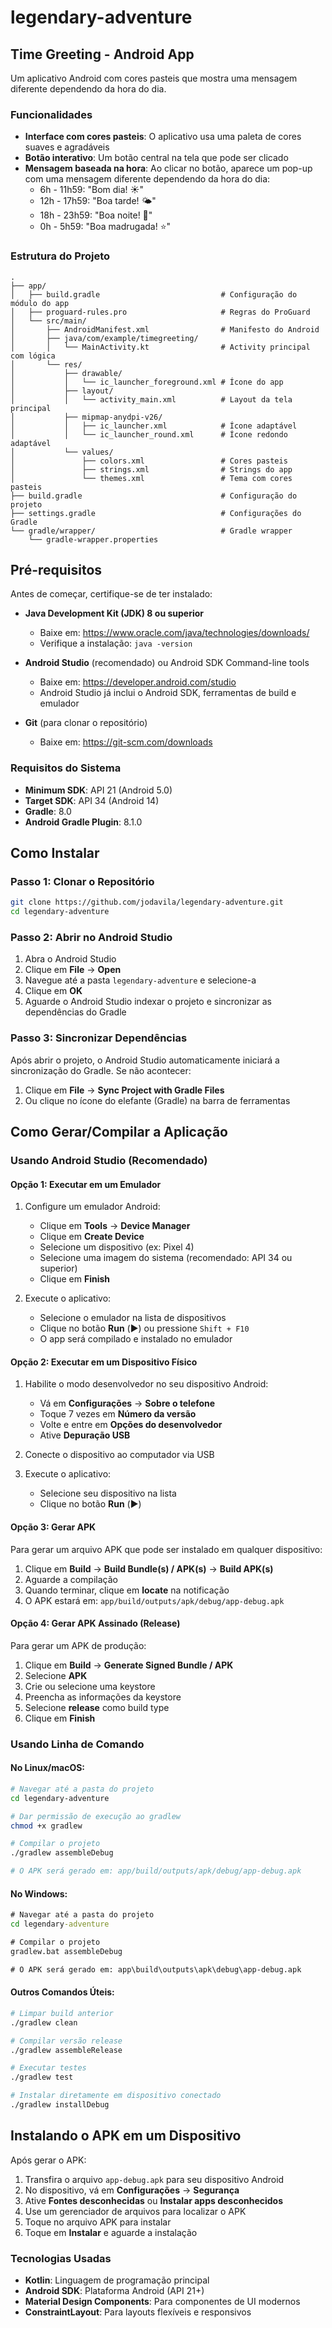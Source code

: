 # legendary-adventure

## Time Greeting - Android App

Um aplicativo Android com cores pasteis que mostra uma mensagem diferente dependendo da hora do dia.

### Funcionalidades

- **Interface com cores pasteis**: O aplicativo usa uma paleta de cores suaves e agradáveis
- **Botão interativo**: Um botão central na tela que pode ser clicado
- **Mensagem baseada na hora**: Ao clicar no botão, aparece um pop-up com uma mensagem diferente dependendo da hora do dia:
  - 6h - 11h59: "Bom dia! ☀️"
  - 12h - 17h59: "Boa tarde! 🌤️"
  - 18h - 23h59: "Boa noite! 🌙"
  - 0h - 5h59: "Boa madrugada! ⭐"

### Estrutura do Projeto

```
.
├── app/
│   ├── build.gradle                           # Configuração do módulo do app
│   ├── proguard-rules.pro                     # Regras do ProGuard
│   └── src/main/
│       ├── AndroidManifest.xml                # Manifesto do Android
│       ├── java/com/example/timegreeting/
│       │   └── MainActivity.kt                # Activity principal com lógica
│       └── res/
│           ├── drawable/
│           │   └── ic_launcher_foreground.xml # Ícone do app
│           ├── layout/
│           │   └── activity_main.xml          # Layout da tela principal
│           ├── mipmap-anydpi-v26/
│           │   ├── ic_launcher.xml            # Ícone adaptável
│           │   └── ic_launcher_round.xml      # Ícone redondo adaptável
│           └── values/
│               ├── colors.xml                 # Cores pasteis
│               ├── strings.xml                # Strings do app
│               └── themes.xml                 # Tema com cores pasteis
├── build.gradle                               # Configuração do projeto
├── settings.gradle                            # Configurações do Gradle
└── gradle/wrapper/                            # Gradle wrapper
    └── gradle-wrapper.properties
```

## Pré-requisitos

Antes de começar, certifique-se de ter instalado:

- **Java Development Kit (JDK) 8 ou superior**
  - Baixe em: https://www.oracle.com/java/technologies/downloads/
  - Verifique a instalação: `java -version`

- **Android Studio** (recomendado) ou Android SDK Command-line tools
  - Baixe em: https://developer.android.com/studio
  - Android Studio já inclui o Android SDK, ferramentas de build e emulador

- **Git** (para clonar o repositório)
  - Baixe em: https://git-scm.com/downloads

### Requisitos do Sistema

- **Minimum SDK**: API 21 (Android 5.0)
- **Target SDK**: API 34 (Android 14)
- **Gradle**: 8.0
- **Android Gradle Plugin**: 8.1.0

## Como Instalar

### Passo 1: Clonar o Repositório

```bash
git clone https://github.com/jodavila/legendary-adventure.git
cd legendary-adventure
```

### Passo 2: Abrir no Android Studio

1. Abra o Android Studio
2. Clique em **File** → **Open**
3. Navegue até a pasta `legendary-adventure` e selecione-a
4. Clique em **OK**
5. Aguarde o Android Studio indexar o projeto e sincronizar as dependências do Gradle

### Passo 3: Sincronizar Dependências

Após abrir o projeto, o Android Studio automaticamente iniciará a sincronização do Gradle. Se não acontecer:

1. Clique em **File** → **Sync Project with Gradle Files**
2. Ou clique no ícone do elefante (Gradle) na barra de ferramentas

## Como Gerar/Compilar a Aplicação

### Usando Android Studio (Recomendado)

#### Opção 1: Executar em um Emulador

1. Configure um emulador Android:
   - Clique em **Tools** → **Device Manager**
   - Clique em **Create Device**
   - Selecione um dispositivo (ex: Pixel 4)
   - Selecione uma imagem do sistema (recomendado: API 34 ou superior)
   - Clique em **Finish**

2. Execute o aplicativo:
   - Selecione o emulador na lista de dispositivos
   - Clique no botão **Run** (▶️) ou pressione `Shift + F10`
   - O app será compilado e instalado no emulador

#### Opção 2: Executar em um Dispositivo Físico

1. Habilite o modo desenvolvedor no seu dispositivo Android:
   - Vá em **Configurações** → **Sobre o telefone**
   - Toque 7 vezes em **Número da versão**
   - Volte e entre em **Opções do desenvolvedor**
   - Ative **Depuração USB**

2. Conecte o dispositivo ao computador via USB

3. Execute o aplicativo:
   - Selecione seu dispositivo na lista
   - Clique no botão **Run** (▶️)

#### Opção 3: Gerar APK

Para gerar um arquivo APK que pode ser instalado em qualquer dispositivo:

1. Clique em **Build** → **Build Bundle(s) / APK(s)** → **Build APK(s)**
2. Aguarde a compilação
3. Quando terminar, clique em **locate** na notificação
4. O APK estará em: `app/build/outputs/apk/debug/app-debug.apk`

#### Opção 4: Gerar APK Assinado (Release)

Para gerar um APK de produção:

1. Clique em **Build** → **Generate Signed Bundle / APK**
2. Selecione **APK**
3. Crie ou selecione uma keystore
4. Preencha as informações da keystore
5. Selecione **release** como build type
6. Clique em **Finish**

### Usando Linha de Comando

#### No Linux/macOS:

```bash
# Navegar até a pasta do projeto
cd legendary-adventure

# Dar permissão de execução ao gradlew
chmod +x gradlew

# Compilar o projeto
./gradlew assembleDebug

# O APK será gerado em: app/build/outputs/apk/debug/app-debug.apk
```

#### No Windows:

```cmd
# Navegar até a pasta do projeto
cd legendary-adventure

# Compilar o projeto
gradlew.bat assembleDebug

# O APK será gerado em: app\build\outputs\apk\debug\app-debug.apk
```

#### Outros Comandos Úteis:

```bash
# Limpar build anterior
./gradlew clean

# Compilar versão release
./gradlew assembleRelease

# Executar testes
./gradlew test

# Instalar diretamente em dispositivo conectado
./gradlew installDebug
```

## Instalando o APK em um Dispositivo

Após gerar o APK:

1. Transfira o arquivo `app-debug.apk` para seu dispositivo Android
2. No dispositivo, vá em **Configurações** → **Segurança**
3. Ative **Fontes desconhecidas** ou **Instalar apps desconhecidos**
4. Use um gerenciador de arquivos para localizar o APK
5. Toque no arquivo APK para instalar
6. Toque em **Instalar** e aguarde a instalação

### Tecnologias Usadas

- **Kotlin**: Linguagem de programação principal
- **Android SDK**: Plataforma Android (API 21+)
- **Material Design Components**: Para componentes de UI modernos
- **ConstraintLayout**: Para layouts flexíveis e responsivos
